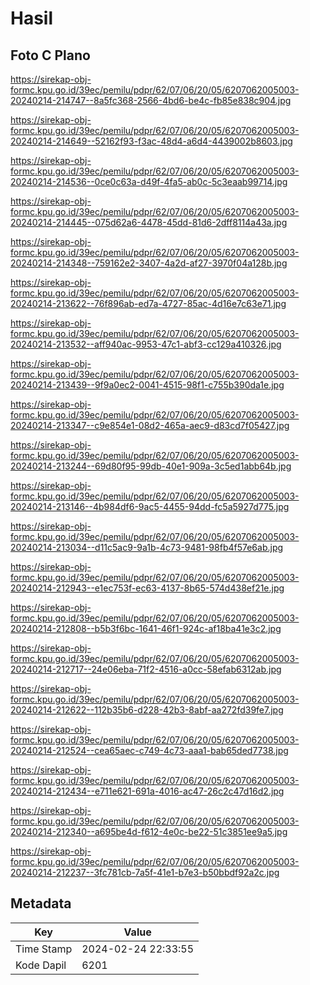 # Hasil

## Foto C Plano

https://sirekap-obj-formc.kpu.go.id/39ec/pemilu/pdpr/62/07/06/20/05/6207062005003-20240214-214747--8a5fc368-2566-4bd6-be4c-fb85e838c904.jpg

https://sirekap-obj-formc.kpu.go.id/39ec/pemilu/pdpr/62/07/06/20/05/6207062005003-20240214-214649--52162f93-f3ac-48d4-a6d4-4439002b8603.jpg

https://sirekap-obj-formc.kpu.go.id/39ec/pemilu/pdpr/62/07/06/20/05/6207062005003-20240214-214536--0ce0c63a-d49f-4fa5-ab0c-5c3eaab99714.jpg

https://sirekap-obj-formc.kpu.go.id/39ec/pemilu/pdpr/62/07/06/20/05/6207062005003-20240214-214445--075d62a6-4478-45dd-81d6-2dff8114a43a.jpg

https://sirekap-obj-formc.kpu.go.id/39ec/pemilu/pdpr/62/07/06/20/05/6207062005003-20240214-214348--759162e2-3407-4a2d-af27-3970f04a128b.jpg

https://sirekap-obj-formc.kpu.go.id/39ec/pemilu/pdpr/62/07/06/20/05/6207062005003-20240214-213622--76f896ab-ed7a-4727-85ac-4d16e7c63e71.jpg

https://sirekap-obj-formc.kpu.go.id/39ec/pemilu/pdpr/62/07/06/20/05/6207062005003-20240214-213532--aff940ac-9953-47c1-abf3-cc129a410326.jpg

https://sirekap-obj-formc.kpu.go.id/39ec/pemilu/pdpr/62/07/06/20/05/6207062005003-20240214-213439--9f9a0ec2-0041-4515-98f1-c755b390da1e.jpg

https://sirekap-obj-formc.kpu.go.id/39ec/pemilu/pdpr/62/07/06/20/05/6207062005003-20240214-213347--c9e854e1-08d2-465a-aec9-d83cd7f05427.jpg

https://sirekap-obj-formc.kpu.go.id/39ec/pemilu/pdpr/62/07/06/20/05/6207062005003-20240214-213244--69d80f95-99db-40e1-909a-3c5ed1abb64b.jpg

https://sirekap-obj-formc.kpu.go.id/39ec/pemilu/pdpr/62/07/06/20/05/6207062005003-20240214-213146--4b984df6-9ac5-4455-94dd-fc5a5927d775.jpg

https://sirekap-obj-formc.kpu.go.id/39ec/pemilu/pdpr/62/07/06/20/05/6207062005003-20240214-213034--d11c5ac9-9a1b-4c73-9481-98fb4f57e6ab.jpg

https://sirekap-obj-formc.kpu.go.id/39ec/pemilu/pdpr/62/07/06/20/05/6207062005003-20240214-212943--e1ec753f-ec63-4137-8b65-574d438ef21e.jpg

https://sirekap-obj-formc.kpu.go.id/39ec/pemilu/pdpr/62/07/06/20/05/6207062005003-20240214-212808--b5b3f6bc-1641-46f1-924c-af18ba41e3c2.jpg

https://sirekap-obj-formc.kpu.go.id/39ec/pemilu/pdpr/62/07/06/20/05/6207062005003-20240214-212717--24e06eba-71f2-4516-a0cc-58efab6312ab.jpg

https://sirekap-obj-formc.kpu.go.id/39ec/pemilu/pdpr/62/07/06/20/05/6207062005003-20240214-212622--112b35b6-d228-42b3-8abf-aa272fd39fe7.jpg

https://sirekap-obj-formc.kpu.go.id/39ec/pemilu/pdpr/62/07/06/20/05/6207062005003-20240214-212524--cea65aec-c749-4c73-aaa1-bab65ded7738.jpg

https://sirekap-obj-formc.kpu.go.id/39ec/pemilu/pdpr/62/07/06/20/05/6207062005003-20240214-212434--e711e621-691a-4016-ac47-26c2c47d16d2.jpg

https://sirekap-obj-formc.kpu.go.id/39ec/pemilu/pdpr/62/07/06/20/05/6207062005003-20240214-212340--a695be4d-f612-4e0c-be22-51c3851ee9a5.jpg

https://sirekap-obj-formc.kpu.go.id/39ec/pemilu/pdpr/62/07/06/20/05/6207062005003-20240214-212237--3fc781cb-7a5f-41e1-b7e3-b50bbdf92a2c.jpg


## Metadata

| Key        | Value               |
| ---------- | ------------------- |
| Time Stamp | 2024-02-24 22:33:55 |
| Kode Dapil | 6201                |




